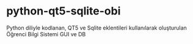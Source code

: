 # python-qt5-sqlite-obi
Python diliyle kodlanan, QT5 ve Sqlite eklentileri kullanılarak oluşturulan Öğrenci Bilgi Sistemi GUI ve DB
